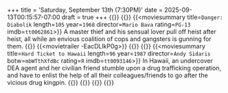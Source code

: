 +++
title = 'Saturday, September 13th (7:30PM)'
date = 2025-09-13T00:15:57-07:00
draft = true
+++
{{<movienight>}}
{{<movie>}}
{{<moviesummary title=`Danger: Diabolik` length=`105` year=`1968` director=`Mario Bava` rating=`PG-13` imdb=`tt0062861`>}}
A master thief and his sensual lover pull off heist after heist, all while an envious coalition of cops and gangsters is gunning for them.
{{</moviesummary>}}
{{<movietrailer -EacDLlkP0g>}}
{{</movie>}}
{{<movie>}}
{{<moviesummary title=`Hard Ticket to Hawaii` length=`96` year=`1987` director=`Andy Sidaris` botw=`mbWTthXfdBc` rating=`R` imdb=`tt0093146`>}}
In Hawaii, an undercover DEA agent and her civilian friend stumble upon a drug trafficking operation, and have to enlist the help of all their colleagues/friends to go after the vicious drug kingpin.
{{</moviesummary>}}
{{<movietrailer UV7h4-2ZUqE>}}
{{</movie>}}
{{</movienight>}}